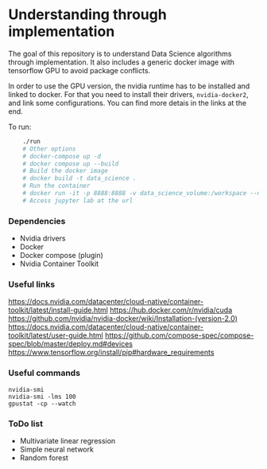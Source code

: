 # Understanding through implementation

The goal of this repository is to understand Data Science algorithms through
implementation.
It also includes a generic docker image with tensorflow GPU to avoid package
conflicts.  

In order to use the GPU version, the nvidia runtime has to be
installed and linked to docker. For that you need to install their drivers,
`nvidia-docker2`, and link some configurations. You can find more detais in the
links at the end.  

To run:

```sh
    ./run
    # Other options
    # docker-compose up -d
    # docker compose up --build
    # Build the docker image
    # docker build -t data_science .
    # Run the container
    # docker run -it -p 8888:8888 -v data_science_volume:/workspace --name data_science_container data_science bash
    # Access jupyter lab at the url
```

### Dependencies

- Nvidia drivers
- Docker
- Docker compose (plugin)
- Nvidia Container Toolkit


### Useful links

https://docs.nvidia.com/datacenter/cloud-native/container-toolkit/latest/install-guide.html
https://hub.docker.com/r/nvidia/cuda
https://github.com/nvidia/nvidia-docker/wiki/Installation-(version-2.0)
https://docs.nvidia.com/datacenter/cloud-native/container-toolkit/latest/user-guide.html
https://github.com/compose-spec/compose-spec/blob/master/deploy.md#devices
https://www.tensorflow.org/install/pip#hardware_requirements

### Useful commands

```
nvidia-smi
nvidia-smi -lms 100
gpustat -cp --watch
```

### ToDo list

- Multivariate linear regression
- Simple neural network
- Random forest
